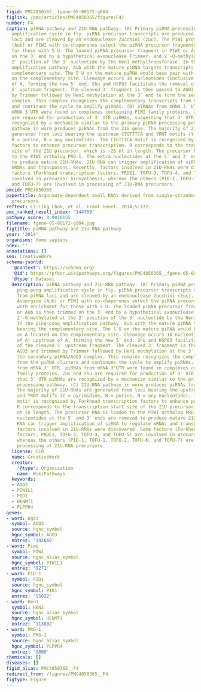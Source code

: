 ```yaml
---
figid: PMC4050365__fgene-05-00172-g004
figlink: /pmc/articles/PMC4050365/figure/F4/
number: F4
caption: piRNA pathway and 21U-RNA pathway. (A) Primary piRNA processing and ping-pong
  amplification cycle in fly. piRNA precursor transcripts are produced from piRNA
  loci and are cleaved by an endonuclease Zucchini (Zuc). The PIWI proteins Aubergine
  (Aub) or PIWI with co-chaperones select the piRNA precursor fragments with enrichment
  for those with 5′U. The loaded piRNA precursor fragment in PIWI or Aub is then trimmed
  on the 3′ end by a hypothetical exonuclease Trimmer, and 2′-O-methylated at the
  2′ position of the 3′ nucleotide by the Hen1 methyltransferase. In the ping-pong
  amplification pathway, Aub with the mature piRNA targets transcripts bearing the
  complementary site. The 5′U on the mature piRNA would base pair with an A located
  on the complementary site. Cleavage occurs 10 nucleotides (inclusive of A) upstream
  of A, forming the new 5′ end. Shu and HSP83 facilitate the removal of the cleaved
  5′ upstream fragment. The cleaved 3′ fragment is then passed to AGO3 and trimmed
  by Trimmer followed by Hen1 methylation at the 3′ end to form the secondary piRNA/AGO3
  complex. This complex recognizes the complementary transcripts from the piRNA clusters
  and continues the cycle to amplify piRNAs. (B) piRNAs from mRNA 3′ UTR. piRNAs from
  mRNA 3’UTR were found in complexes containing PIWI family proteins. Zuc and Shu
  are required for production of 3′ UTR piRNAs, suggesting that 3′ UTR piRNAs are
  recognized by a mechanism similar to the primary piRNA processing pathway. (C) 21U-RNA
  pathway in worm produces piRNAs from the 21U gene. The majority of 21U-RNAs are
  generated from loci bearing the upstream CTGTTTCA and YRNT motifs (Y = pyrimidine,
  R = purine, N = any nucleotide). The CTGTTTCA motif is recognized by Forkhead transcription
  factors to enhance precursor transcription. R corresponds to the transcription start
  site of the 21U precursor, which is ~26 nt in length. The precursor RNA is loaded
  to the PIWI ortholog PRG-1. The extra nucleotides at the 5′ and 3′ ends are removed
  to produce mature 21U-RNAs. 21U RNA can trigger amplification of siRNA to regulate
  mRNAs and transposons. Recently, factors involved in 21U-RNAs were discovered. Some
  factors (Forkhead transcription factors, PRDE1, TOFU-3, TOFU-4, and TOFU-5) are
  involved in precursor biosynthesis, whereas the others (PID-1, TOFU-1, TOFU-2, TOFU-6,
  and TOFU-7) are involved in processing of 21U-RNA precursors.
pmcid: PMC4050365
papertitle: Argonaute-dependent small RNAs derived from single-stranded, non-structured
  precursors.
reftext: Li-Ling Chak, et al. Front Genet. 2014;5:172.
pmc_ranked_result_index: '144759'
pathway_score: 0.9018155
filename: fgene-05-00172-g004.jpg
figtitle: piRNA pathway and 21U-RNA pathway
year: '2014'
organisms: Homo sapiens
ndex: ''
annotations: []
seo: CreativeWork
schema-jsonld:
  '@context': https://schema.org/
  '@id': https://pfocr.wikipathways.org/figures/PMC4050365__fgene-05-00172-g004.html
  '@type': Dataset
  description: piRNA pathway and 21U-RNA pathway. (A) Primary piRNA processing and
    ping-pong amplification cycle in fly. piRNA precursor transcripts are produced
    from piRNA loci and are cleaved by an endonuclease Zucchini (Zuc). The PIWI proteins
    Aubergine (Aub) or PIWI with co-chaperones select the piRNA precursor fragments
    with enrichment for those with 5′U. The loaded piRNA precursor fragment in PIWI
    or Aub is then trimmed on the 3′ end by a hypothetical exonuclease Trimmer, and
    2′-O-methylated at the 2′ position of the 3′ nucleotide by the Hen1 methyltransferase.
    In the ping-pong amplification pathway, Aub with the mature piRNA targets transcripts
    bearing the complementary site. The 5′U on the mature piRNA would base pair with
    an A located on the complementary site. Cleavage occurs 10 nucleotides (inclusive
    of A) upstream of A, forming the new 5′ end. Shu and HSP83 facilitate the removal
    of the cleaved 5′ upstream fragment. The cleaved 3′ fragment is then passed to
    AGO3 and trimmed by Trimmer followed by Hen1 methylation at the 3′ end to form
    the secondary piRNA/AGO3 complex. This complex recognizes the complementary transcripts
    from the piRNA clusters and continues the cycle to amplify piRNAs. (B) piRNAs
    from mRNA 3′ UTR. piRNAs from mRNA 3’UTR were found in complexes containing PIWI
    family proteins. Zuc and Shu are required for production of 3′ UTR piRNAs, suggesting
    that 3′ UTR piRNAs are recognized by a mechanism similar to the primary piRNA
    processing pathway. (C) 21U-RNA pathway in worm produces piRNAs from the 21U gene.
    The majority of 21U-RNAs are generated from loci bearing the upstream CTGTTTCA
    and YRNT motifs (Y = pyrimidine, R = purine, N = any nucleotide). The CTGTTTCA
    motif is recognized by Forkhead transcription factors to enhance precursor transcription.
    R corresponds to the transcription start site of the 21U precursor, which is ~26
    nt in length. The precursor RNA is loaded to the PIWI ortholog PRG-1. The extra
    nucleotides at the 5′ and 3′ ends are removed to produce mature 21U-RNAs. 21U
    RNA can trigger amplification of siRNA to regulate mRNAs and transposons. Recently,
    factors involved in 21U-RNAs were discovered. Some factors (Forkhead transcription
    factors, PRDE1, TOFU-3, TOFU-4, and TOFU-5) are involved in precursor biosynthesis,
    whereas the others (PID-1, TOFU-1, TOFU-2, TOFU-6, and TOFU-7) are involved in
    processing of 21U-RNA precursors.
  license: CC0
  name: CreativeWork
  creator:
    '@type': Organization
    name: WikiPathways
  keywords:
  - AGO3
  - PIWIL1
  - PID1
  - HENMT1
  - PLPPR4
genes:
- word: Ago3
  symbol: AGO3
  source: hgnc_symbol
  hgnc_symbol: AGO3
  entrez: '192669'
- word: Piwi
  symbol: PIWI
  source: hgnc_alias_symbol
  hgnc_symbol: PIWIL1
  entrez: '9271'
- word: PID-1
  symbol: PID1
  source: hgnc_symbol
  hgnc_symbol: PID1
  entrez: '55022'
- word: Hen1
  symbol: HEN1
  source: hgnc_alias_symbol
  hgnc_symbol: HENMT1
  entrez: '113802'
- word: PRG-1
  symbol: PRG-1
  source: hgnc_alias_symbol
  hgnc_symbol: PLPPR4
  entrez: '9890'
chemicals: []
diseases: []
figid_alias: PMC4050365__F4
redirect_from: /figures/PMC4050365__F4
figtype: Figure
---
```

